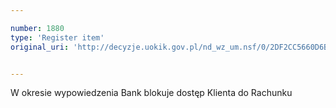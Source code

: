 ```yaml
---

number: 1880
type: 'Register item'
original_uri: 'http://decyzje.uokik.gov.pl/nd_wz_um.nsf/0/2DF2CC5660D6B10FC12576F60045E1F9?OpenDocument'


---
```


W okresie wypowiedzenia Bank blokuje dostęp Klienta do Rachunku
